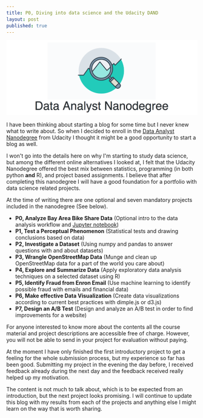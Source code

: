 ```yaml
---
title: P0, Diving into data science and the Udacity DAND
layout: post
published: true
---
```


![Data Analyst Nanodegree](/img/2017-03-05-DAND.png)

I have been thinking about starting a blog for some time but I never knew what
to write about. So when I decided to enroll in the [Data Analyst
Nanodegree](https://www.udacity.com/course/data-analyst-nanodegree--nd002) from
Udacity I thought it might be a good opportunity to start a blog as well.

I won't go into the details here on why I'm starting to study data science, but
among the different online alternatives I looked at, I felt that the Udacity
Nanodegree offered the best mix between statistics, programming (in both python
**and** R), and project based assignments. I believe that after completing this
nanodegree I will have a good foundation for a portfolio with data science
related projects.

At the time of writing there are one optional and seven mandatory projects
included in the nanodegree (See below).

* **P0, Analyze Bay Area Bike Share Data** (Optional intro to the data analysis
  workflow and [Jupyter notebook](https://jupyter.org))
* **P1, Test a Perceptual Phenomenon** (Statistical tests and drawing
  conclusions based on data)
* **P2, Investigate a Dataset** (Using numpy and pandas to answer questions
  with and about datasets)
* **P3, Wrangle OpenStreetMap Data** (Munge and clean up OpenStreetMap data for
  a part of the world you care about)
* **P4, Explore and Summarize Data** (Apply exploratory data analysis
  techniques on a selected dataset using R)
* **P5, Identify Fraud from Enron Email** (Use machine learning to identify
  possible fraud with emails and financial data)
* **P6, Make effective Data Visualization** (Create data visualizations
  according to current best practices with dimple.js or d3.js)
* **P7, Design an A/B Test** (Design and analyze an A/B test in order to find
  improvements for a website)

For anyone interested to know more about the contents all the course material
and project descriptions are accessible free of charge. However, you will not
be able to send in your project for evaluation without paying.

At the moment I have only finished the first introductory project to get a
feeling for the whole submission process, but my experience so far has been
good. Submitting my project in the evening the day before, I received feedback
already during the next day and the feedback received really helped up my
motivation.

The content is not much to talk about, which is to be expected from an
introduction, but the next project looks promising. I will continue to update
this blog with my results from each of the projects and anything else I might
learn on the way that is worth sharing.
